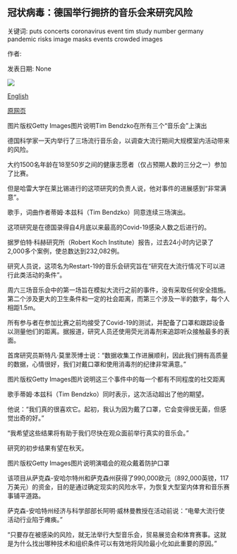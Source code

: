 ## 冠状病毒：德国举行拥挤的音乐会来研究风险

关键词: puts concerts coronavirus event tim study number germany pandemic risks image masks events crowded images

作者: 

发表日期: None

![](https://ichef.bbci.co.uk/news/1024/branded_news/11CF2/production/_114064927_timbendzkogettyimagesresize.jpg)

[English](Coronavirus%3A%20Germany%20puts%20on%20crowded%20concerts%20to%20study%20risks.md)

[原网页](https://www.bbc.com/news/world-europe-53875370)

图片版权Getty Images图片说明Tim Bendzko在所有三个“音乐会”上演出

德国科学家一天内举行了三场流行音乐会，以调查大流行期间大规模室内活动带来的风险。

大约1500名年龄在18至50岁之间的健康志愿者（仅占预期人数的三分之一）参加了比赛。

但是哈雷大学在莱比锡进行的这项研究的负责人说，他对事件的进展感到“非常满意”。

歌手，词曲作者蒂姆·本兹科（Tim Bendzko）同意连续三场演出。

这项研究是在德国录得自4月底以来最高的Covid-19感染人数之后进行的。

据罗伯特·科赫研究所（Robert Koch Institute）报告，过去24小时内记录了2,000多个案例，使总数达到232,082例。

研究人员说，这项名为Restart-19的音乐会研究旨在“研究在大流行情况下可以进行此类活动的条件”。

周六三场音乐会中的第一场旨在模拟大流行之前的事件，没有采取任何安全措施。第二个涉及更大的卫生条件和一定的社会距离，而第三个涉及一半的数字，每个人相距1.5m。

所有参与者在参加比赛之前均接受了Covid-19的测试，并配备了口罩和跟踪设备以测量他们的距离。据报道，研究人员还使用荧光消毒剂来追踪听众接触最多的表面。

首席研究员斯特凡·莫里茨博士说：“数据收集工作进展顺利，因此我们拥有高质量的数据，心情很好，我们对戴口罩和使用消毒剂的纪律非常满意。”

图片版权Getty Images图片说明这三个事件中的每一个都有不同程度的社交距离

歌手蒂姆·本兹科（Tim Bendzko）同时表示，这次活动超出了他的期望。

他说：“我们真的很喜欢它。起初，我认为因为戴了口罩，它会变得很无菌，但感觉出奇的好。”

“我希望这些结果将有助于我们尽快在观众面前举行真实的音乐会。”

研究的初步结果有望在秋天。

图片版权Getty Images图片说明演唱会的观众戴着防护口罩

该项目从萨克森-安哈尔特州和萨克森州获得了990,000欧元（892,000英镑，117万美元）的资金，目的是通过确定现实的风险水平，为恢复大型室内体育和音乐赛事铺平道路。

萨克森-安哈特州经济与科学部部长阿明·威林曼教授在活动前说：“电晕大流行使活动行业陷于瘫痪。”

“只要存在被感染的风险，就无法举行大型音乐会，贸易展览会和体育赛事。这就是为什么找出哪种技术和组织条件可以有效地将风险最小化如此重要的原因。”